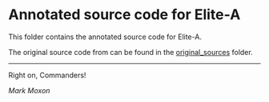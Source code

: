 # Annotated source code for Elite-A

This folder contains the annotated source code for Elite-A.

The original source code from can be found in the [original_sources](original_sources) folder.

---

Right on, Commanders!

_Mark Moxon_